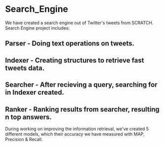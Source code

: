 # Search_Engine
We have created a search engine out of Twitter's tweets from SCRATCH.
Search Engine project includes:
## Parser - Doing text operations on tweets.
## Indexer - Creating structures to retrieve fast tweets data.
## Searcher - After recieving a query, searching for in Indexer created.
## Ranker - Ranking results from searcher, resulting n top answers.
During working on improving the information retrieval,
we've created 5 different models, which their accuracy we have measured with MAP, Precision & Recall.
